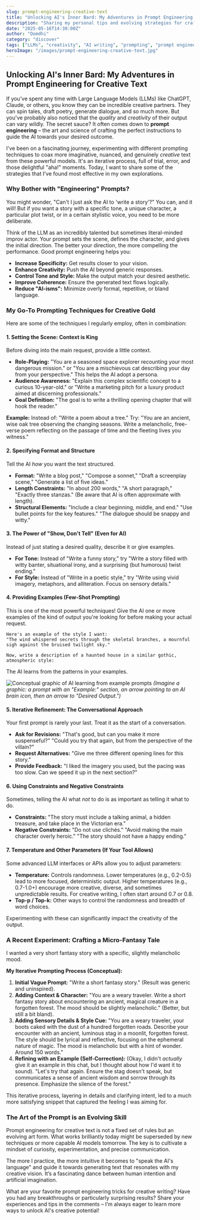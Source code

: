 ```yaml
---
slug: prompt-engineering-creative-text
title: "Unlocking AI's Inner Bard: My Adventures in Prompt Engineering for Creative Text"
description: "Sharing my personal tips and evolving strategies for crafting effective prompts to get more compelling and creative text output from Large Language Models (LLMs)."
date: "2025-05-16T14:30:00Z"
author: "Domdhi"
category: "discover"
tags: ["LLMs", "creativity", "AI writing", "prompting", "prompt engineering", "natural language processing", "creative writing"]
heroImage: "/images/prompt-engineering-creative-text.jpg"
---
```

## Unlocking AI's Inner Bard: My Adventures in Prompt Engineering for Creative Text

If you've spent any time with Large Language Models (LLMs) like ChatGPT, Claude, or others, you know they can be incredible creative partners. They can spin tales, draft poetry, generate dialogue, and so much more. But you've probably also noticed that the *quality* and *creativity* of their output can vary wildly. The secret sauce? It often comes down to **prompt engineering** – the art and science of crafting the perfect instructions to guide the AI towards your desired outcome.

I've been on a fascinating journey, experimenting with different prompting techniques to coax more imaginative, nuanced, and genuinely *creative* text from these powerful models. It's an iterative process, full of trial, error, and those delightful "aha!" moments. Today, I want to share some of the strategies that I've found most effective in my own explorations.

### Why Bother with "Engineering" Prompts?

You might wonder, "Can't I just ask the AI to 'write a story'?" You can, and it will! But if you want a story with a specific tone, a unique character, a particular plot twist, or in a certain stylistic voice, you need to be more deliberate.

Think of the LLM as an incredibly talented but sometimes literal-minded improv actor. Your prompt sets the scene, defines the character, and gives the initial direction. The better your direction, the more compelling the performance. Good prompt engineering helps you:

*   **Increase Specificity:** Get results closer to your vision.
*   **Enhance Creativity:** Push the AI beyond generic responses.
*   **Control Tone and Style:** Make the output match your desired aesthetic.
*   **Improve Coherence:** Ensure the generated text flows logically.
*   **Reduce "AI-isms":** Minimize overly formal, repetitive, or bland language.

### My Go-To Prompting Techniques for Creative Gold

Here are some of the techniques I regularly employ, often in combination:

#### 1. Setting the Scene: Context is King

Before diving into the main request, provide a little context.
*   **Role-Playing:** "You are a seasoned space explorer recounting your most dangerous mission." or "You are a mischievous cat describing your day from your perspective." This helps the AI adopt a persona.
*   **Audience Awareness:** "Explain this complex scientific concept to a curious 10-year-old." or "Write a marketing pitch for a luxury product aimed at discerning professionals."
*   **Goal Definition:** "The goal is to write a thrilling opening chapter that will hook the reader."

**Example:**
Instead of: "Write a poem about a tree."
Try: "You are an ancient, wise oak tree observing the changing seasons. Write a melancholic, free-verse poem reflecting on the passage of time and the fleeting lives you witness."

#### 2. Specifying Format and Structure

Tell the AI *how* you want the text structured.
*   **Format:** "Write a blog post," "Compose a sonnet," "Draft a screenplay scene," "Generate a list of five ideas."
*   **Length Constraints:** "In about 200 words," "A short paragraph," "Exactly three stanzas." (Be aware that AI is often approximate with length).
*   **Structural Elements:** "Include a clear beginning, middle, and end." "Use bullet points for the key features." "The dialogue should be snappy and witty."

#### 3. The Power of "Show, Don't Tell" (Even for AI)

Instead of just stating a desired quality, describe it or give examples.
*   **For Tone:** Instead of "Write a funny story," try "Write a story filled with witty banter, situational irony, and a surprising (but humorous) twist ending."
*   **For Style:** Instead of "Write in a poetic style," try "Write using vivid imagery, metaphors, and alliteration. Focus on sensory details."

#### 4. Providing Examples (Few-Shot Prompting)

This is one of the most powerful techniques! Give the AI one or more examples of the kind of output you're looking for before making your actual request.
```
Here's an example of the style I want:
"The wind whispered secrets through the skeletal branches, a mournful sigh against the bruised twilight sky."

Now, write a description of a haunted house in a similar gothic, atmospheric style:
```
The AI learns from the patterns in your examples.

![Conceptual graphic of AI learning from example prompts](/images/few-shot-prompting-example.png)
*(Imagine a graphic: a prompt with an "Example:" section, an arrow pointing to an AI brain icon, then an arrow to "Desired Output.")*

#### 5. Iterative Refinement: The Conversational Approach

Your first prompt is rarely your last. Treat it as the start of a conversation.
*   **Ask for Revisions:** "That's good, but can you make it more suspenseful?" "Could you try that again, but from the perspective of the villain?"
*   **Request Alternatives:** "Give me three different opening lines for this story."
*   **Provide Feedback:** "I liked the imagery you used, but the pacing was too slow. Can we speed it up in the next section?"

#### 6. Using Constraints and Negative Constraints

Sometimes, telling the AI what *not* to do is as important as telling it what to do.
*   **Constraints:** "The story must include a talking animal, a hidden treasure, and take place in the Victorian era."
*   **Negative Constraints:** "Do not use clichés." "Avoid making the main character overly heroic." "The story should not have a happy ending."

#### 7. Temperature and Other Parameters (If Your Tool Allows)

Some advanced LLM interfaces or APIs allow you to adjust parameters:
*   **Temperature:** Controls randomness. Lower temperatures (e.g., 0.2-0.5) lead to more focused, deterministic output. Higher temperatures (e.g., 0.7-1.0+) encourage more creative, diverse, and sometimes unpredictable results. For creative writing, I often start around 0.7 or 0.8.
*   **Top-p / Top-k:** Other ways to control the randomness and breadth of word choices.

Experimenting with these can significantly impact the creativity of the output.

### A Recent Experiment: Crafting a Micro-Fantasy Tale

I wanted a very short fantasy story with a specific, slightly melancholic mood.

**My Iterative Prompting Process (Conceptual):**

1.  **Initial Vague Prompt:** "Write a short fantasy story." (Result was generic and uninspired).
2.  **Adding Context & Character:** "You are a weary traveler. Write a short fantasy story about encountering an ancient, magical creature in a forgotten forest. The mood should be slightly melancholic." (Better, but still a bit bland).
3.  **Adding Sensory Details & Style Cue:** "You are a weary traveler, your boots caked with the dust of a hundred forgotten roads. Describe your encounter with an ancient, luminous stag in a moonlit, forgotten forest. The style should be lyrical and reflective, focusing on the ephemeral nature of magic. The mood is melancholic but with a hint of wonder. Around 150 words."
4.  **Refining with an Example (Self-Correction):** (Okay, I didn't *actually* give it an example in this chat, but I thought about how I'd want it to sound). "Let's try that again. Ensure the stag doesn't speak, but communicates a sense of ancient wisdom and sorrow through its presence. Emphasize the silence of the forest."

This iterative process, layering in details and clarifying intent, led to a much more satisfying snippet that captured the feeling I was aiming for.

### The Art of the Prompt is an Evolving Skill

Prompt engineering for creative text is not a fixed set of rules but an evolving art form. What works brilliantly today might be superseded by new techniques or more capable AI models tomorrow. The key is to cultivate a mindset of curiosity, experimentation, and precise communication.

The more I practice, the more intuitive it becomes to "speak the AI's language" and guide it towards generating text that resonates with my creative vision. It’s a fascinating dance between human intention and artificial imagination.

What are your favorite prompt engineering tricks for creative writing? Have you had any breakthroughs or particularly surprising results? Share your experiences and tips in the comments – I’m always eager to learn more ways to unlock AI's creative potential!